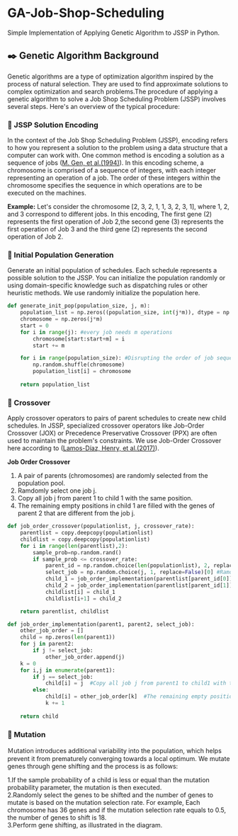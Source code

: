 # GA-Job-Shop-Scheduling
Simple Implementation of Applying Genetic Algorithm to JSSP in Python.


## :black_nib: Genetic Algorithm Background
Genetic algorithms are a type of optimization algorithm inspired by the process of natural selection. They are used to find approximate solutions to complex optimization and search problems.The procedure of applying a genetic algorithm to solve a Job Shop Scheduling Problem (JSSP) involves several steps. Here's an overview of the typical procedure:

  

### :arrow_down_small: JSSP Solution Encoding <br>
In the context of the Job Shop Scheduling Problem (JSSP), encoding refers to how you represent a solution to the problem using a data structure that a computer can work with. One common method is encoding a solution as a sequence of jobs ([M. Gen, et al.(1994)](https://ieeexplore.ieee.org/document/400072/)). In this encoding scheme, a chromosome is comprised of a sequence of integers, with each integer representing an operation of a job. The order of these integers within the chromosome specifies the sequence in which operations are to be executed on the machines.

**Example:**
Let's consider the chromosome [2, 3, 2, 1, 1, 3, 2, 3, 1], where 1, 2, and 3 correspond to different jobs. In this encoding, The first gene (2) represents the first operation of Job 2,the second gene (3) represents the first operation of Job 3 and the third gene (2) represents the second operation of Job 2.


  
### :arrow_down_small: Initial Population Generation <br>
Generate an initial population of schedules. Each schedule represents a possible solution to the JSSP. You can initialize the population randomly or using domain-specific knowledge such as dispatching rules or other heuristic methods. We use randomly initialize the population here.

```python
def generate_init_pop(population_size, j, m):
    population_list = np.zeros((population_size, int(j*m)), dtype = np.int32)
    chromosome = np.zeros(j*m)
    start = 0
    for i in range(j): #every job needs m operations
        chromosome[start:start+m] = i
        start += m

    for i in range(population_size): #Disrupting the order of job sequences.
        np.random.shuffle(chromosome)
        population_list[i] = chromosome
    
    return population_list
```
### :arrow_down_small: Crossover <br>
Apply crossover operators to pairs of parent schedules to create new child schedules. In JSSP, specialized crossover operators like Job-Order Crossover (JOX) or Precedence Preservative Crossover (PPX) are often used to maintain the problem's constraints. We use Job-Order Crossover here according to ([Lamos-Díaz, Henry, et al.(2017)](http://www.scielo.org.co/scielo.php?pid=S0121-11292017000100113&script=sci_arttext)).

**Job Order Crossover**
1. A pair of parents (chromosomes) are randomly selected from the population pool.
2. Ramdomly select one job j.  
3. Copy all job j from parent 1 to child 1 with the same position.  
4. The remaining empty positions in child 1 are filled with the genes of parent 2 that are different from the job j.

```python
def job_order_crossover(populationlist, j, crossover_rate):
    parentlist = copy.deepcopy(populationlist)
    childlist = copy.deepcopy(populationlist)
    for i in range(len(parentlist),2):
        sample_prob=np.random.rand()
        if sample_prob <= crossover_rate:
            parent_id = np.random.choice(len(populationlist), 2, replace=False) #A pair of parents (chromosomes) are randomly selected from the population pool.
            select_job = np.random.choice(j, 1, replace=False)[0] #Ramdomly select one job j.
            child_1 = job_order_implementation(parentlist[parent_id[0]], parentlist[parent_id[1]], select_job)
            child_2 = job_order_implementation(parentlist[parent_id[1]], parentlist[parent_id[0]], select_job)
            childlist[i] = child_1
            childlist[i+1] = child_2

    return parentlist, childlist

def job_order_implementation(parent1, parent2, select_job):
    other_job_order = []
    child = np.zeros(len(parent1))
    for j in parent2:
        if j != select_job:
            other_job_order.append(j)
    k = 0
    for i,j in enumerate(parent1):
        if j == select_job:
            child[i] = j  #Copy all job j from parent1 to child1 with the same position.
        else:
            child[i] = other_job_order[k]  #The remaining empty positions are filled with the genes of parent2 that are different from the job j.
            k += 1
    
    return child
```
### :arrow_down_small: Mutation <br>

Ｍutation introduces additional variability into the population, which helps prevent it from prematurely converging towards a local optimum. We mutate genes through gene shifting and the process is as follows:
  
1.If the sample probability of a child is less or equal than the mutation probability parameter, the mutation is then executed.  
2.Randomly select the genes to be shifted and the number of genes to mutate is based on the mutation selection rate. For example, Each 
chromosome has 36 genes and if the mutation selection rate equals to 0.5, the number of genes to shift is 18.  
3.Perform gene shifting, as illustrated in the diagram.  
